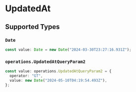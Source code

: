 # UpdatedAt


## Supported Types

### `Date`

```typescript
const value: Date = new Date("2024-03-30T23:27:16.931Z");
```

### `operations.UpdatedAtQueryParam2`

```typescript
const value: operations.UpdatedAtQueryParam2 = {
  operator: "GT",
  value: new Date("2024-05-10T04:19:54.493Z"),
};
```

